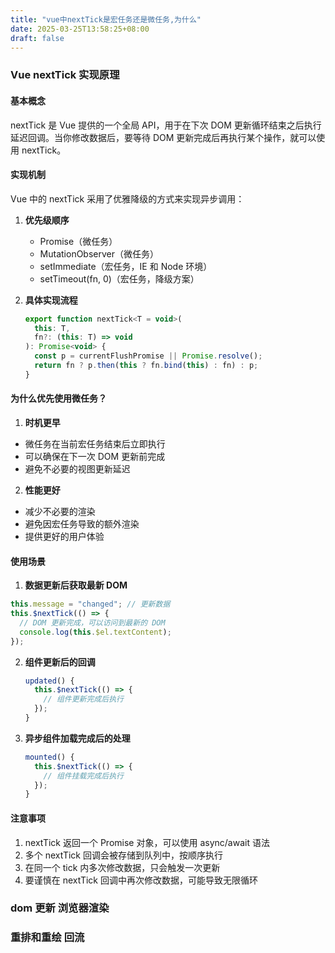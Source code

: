 ```yaml
---
title: "vue中nextTick是宏任务还是微任务,为什么"
date: 2025-03-25T13:58:25+08:00
draft: false
---
```


### Vue nextTick 实现原理

#### 基本概念

nextTick 是 Vue 提供的一个全局 API，用于在下次 DOM 更新循环结束之后执行延迟回调。当你修改数据后，要等待 DOM 更新完成后再执行某个操作，就可以使用 nextTick。

#### 实现机制

Vue 中的 nextTick 采用了优雅降级的方式来实现异步调用：

1. **优先级顺序**

   - Promise（微任务）
   - MutationObserver（微任务）
   - setImmediate（宏任务，IE 和 Node 环境）
   - setTimeout(fn, 0)（宏任务，降级方案）

2. **具体实现流程**

   ```js
   export function nextTick<T = void>(
     this: T,
     fn?: (this: T) => void
   ): Promise<void> {
     const p = currentFlushPromise || Promise.resolve();
     return fn ? p.then(this ? fn.bind(this) : fn) : p;
   }
   ```

#### 为什么优先使用微任务？

1. **时机更早**

- 微任务在当前宏任务结束后立即执行
- 可以确保在下一次 DOM 更新前完成
- 避免不必要的视图更新延迟

2. **性能更好**

- 减少不必要的渲染
- 避免因宏任务导致的额外渲染
- 提供更好的用户体验

#### 使用场景

1. **数据更新后获取最新 DOM**

```js
this.message = "changed"; // 更新数据
this.$nextTick(() => {
  // DOM 更新完成，可以访问到最新的 DOM
  console.log(this.$el.textContent);
});
```

2. **组件更新后的回调**

   ```js
   updated() {
     this.$nextTick(() => {
       // 组件更新完成后执行
     });
   }
   ```

3. **异步组件加载完成后的处理**

   ```js
   mounted() {
     this.$nextTick(() => {
       // 组件挂载完成后执行
     });
   }
   ```

#### 注意事项

1. nextTick 返回一个 Promise 对象，可以使用 async/await 语法
2. 多个 nextTick 回调会被存储到队列中，按顺序执行
3. 在同一个 tick 内多次修改数据，只会触发一次更新
4. 要谨慎在 nextTick 回调中再次修改数据，可能导致无限循环

### dom 更新 浏览器渲染

### 重排和重绘 回流
